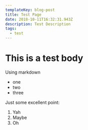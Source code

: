 ```yaml
---
templateKey: blog-post
title: Test Page
date: 2018-10-11T16:32:31.943Z
description: Test Description
tags:
  - test
---
```

# This is a test body

Using markdown

- one
- two
- three

Just some excellent point:
1. Yah
1. Maybe
1. Oh
